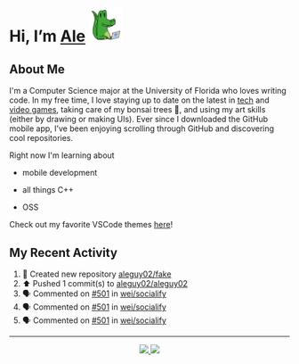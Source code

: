 <!---
Credit to @wei and @AlexanderWangY for inspiration
--->

<p>
  <h1>
    Hi, I’m <a href="https://github.com/aleguy02">Ale</a>
    <img src="public/images/gator.png" width="60">
  </h1>
<p/>

<h2>About Me</h2>

  I'm a Computer Science major at the University of Florida who loves writing code.
  In my free time, I love staying up to date on the latest in <a href="https://techcrunch.com/" target="_blank">tech</a> 
  and <a href="https://www.youtube.com/c/SkillUp" target="_blank">video games</a>, 
  taking care of my bonsai trees 🌱, 
  and using my art skills (either by drawing or making UIs).
  Ever since I downloaded the GitHub mobile app, I’ve been enjoying scrolling through GitHub and discovering cool repositories.


Right now I'm learning about
- mobile development
- all things C++
- OSS

  <!--- TODO: add button to follow profile here --->

Check out my favorite VSCode themes <a href="https://github.com/aleguy02/aleguy02/tree/main/config-files/VS%20Code/themes">here</a>!

<h2>My Recent Activity</h2>

<!--START_SECTION:activity-->
1. 📔 Created new repository [aleguy02/fake](https://github.com/aleguy02/fake)
2. ⬆️ Pushed 1 commit(s) to [aleguy02/aleguy02](https://github.com/aleguy02/aleguy02)
3. 🗣 Commented on [#501](https://github.com/wei/socialify/issues/501#issuecomment-2677085429) in [wei/socialify](https://github.com/wei/socialify)
4. 🗣 Commented on [#501](https://github.com/wei/socialify/issues/501#issuecomment-2676995777) in [wei/socialify](https://github.com/wei/socialify)
5. 🗣 Commented on [#501](https://github.com/wei/socialify/issues/501#issuecomment-2676711260) in [wei/socialify](https://github.com/wei/socialify)
<!--END_SECTION:activity-->


-----
<p align="center">
  <a href="https://github.com/aleguy02">
    <img src="https://img.shields.io/badge/github-@aleguy02-211F1F?logo=github&logoColor=white&style=flat-square" />
  </a>
  <a href="https://www.linkedin.com/in/alejandrovillate1/">
    <img src="https://img.shields.io/badge/linkedin-Alejandro_Villate-0072B1?logo=linkedin&style=flat-square" />
  </a>
</p>
